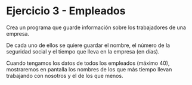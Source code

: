 # Ejercicio 3 - Empleados

Crea un programa que guarde información sobre los trabajadores de una empresa. 

De cada uno de ellos se quiere guardar el nombre, el número de la seguridad social y el tiempo que lleva en la empresa (en días). 

Cuando tengamos los datos de todos los empleados (máximo 40), mostraremos en pantalla los nombres de los que más tiempo llevan trabajando con nosotros y el de los que menos.
